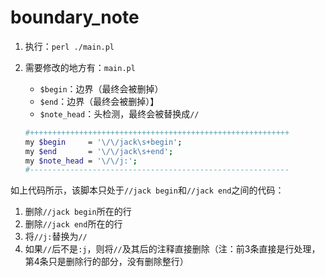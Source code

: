 # boundary_note

1. 执行：`perl ./main.pl`

2. 需要修改的地方有：`main.pl`

   - `$begin`：边界（最终会被删掉）
   - `$end`：边界（最终会被删掉）】
   - `$note_head`：头检测，最终会被替换成`//`

   ```bash
   #++++++++++++++++++++++++++++++++++++++++++++++++++++++++++
   my $begin     = '\/\/jack\s+begin';
   my $end       = '\/\/jack\s+end';
   my $note_head = '\/\/j:';
   #----------------------------------------------------------
   ```

如上代码所示，该脚本只处于`//jack begin`和`//jack end`之间的代码：

1. 删除`//jack begin`所在的行
2. 删除`//jack end`所在的行
3. 将`//j:`替换为`//`
4. 如果`//`后不是`:j`，则将`//`及其后的注释直接删除（注：前3条直接是行处理，第4条只是删除行的部分，没有删除整行）